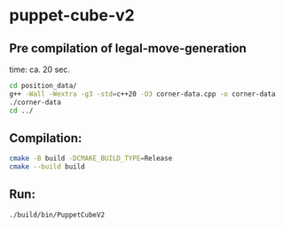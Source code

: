 # puppet-cube-v2

## Pre compilation of legal-move-generation
time: ca. 20 sec.
```bash
cd position_data/
g++ -Wall -Wextra -g3 -std=c++20 -O3 corner-data.cpp -o corner-data
./corner-data
cd ../
```

## Compilation:
```bash
cmake -B build -DCMAKE_BUILD_TYPE=Release
cmake --build build
```

## Run:
```bash
./build/bin/PuppetCubeV2
```
